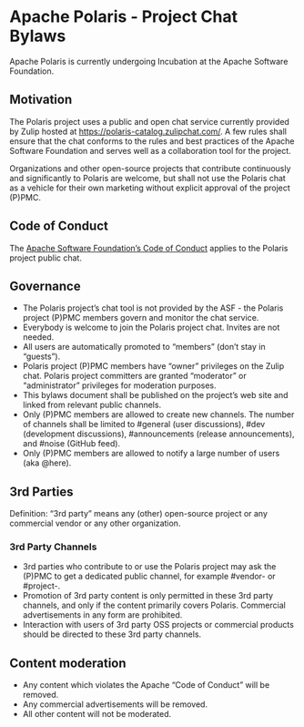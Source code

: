 <!--
  Licensed to the Apache Software Foundation (ASF) under one
  or more contributor license agreements.  See the NOTICE file
  distributed with this work for additional information
  regarding copyright ownership.  The ASF licenses this file
  to you under the Apache License, Version 2.0 (the
  "License"); you may not use this file except in compliance
  with the License.  You may obtain a copy of the License at

   http://www.apache.org/licenses/LICENSE-2.0

  Unless required by applicable law or agreed to in writing,
  software distributed under the License is distributed on an
  "AS IS" BASIS, WITHOUT WARRANTIES OR CONDITIONS OF ANY
  KIND, either express or implied.  See the License for the
  specific language governing permissions and limitations
  under the License.
-->

# Apache Polaris - Project Chat Bylaws

Apache Polaris is currently undergoing Incubation at the Apache Software Foundation.

## Motivation

The Polaris project uses a public and open chat service currently provided by Zulip hosted
at https://polaris-catalog.zulipchat.com/. A few rules shall ensure that the chat conforms to the rules and best
practices of the Apache Software Foundation and serves well as a collaboration tool for the project.

Organizations and other open-source projects that contribute continuously and significantly to Polaris are welcome, but
shall not use the Polaris chat as a vehicle for their own marketing without explicit approval of the project (P)PMC.

## Code of Conduct

The [Apache Software Foundation’s Code of Conduct](https://www.apache.org/foundation/policies/conduct.html) applies to
the Polaris project public chat.

## Governance

* The Polaris project’s chat tool is not provided by the ASF - the Polaris project (P)PMC members govern and monitor the
  chat service.
* Everybody is welcome to join the Polaris project chat. Invites are not needed.
* All users are automatically promoted to “members” (don’t stay in “guests”).
* Polaris project (P)PMC members have “owner” privileges on the Zulip chat. Polaris project committers are granted
  “moderator” or “administrator” privileges for moderation purposes.
* This bylaws document shall be published on the project’s web site and linked from relevant public channels.
* Only (P)PMC members are allowed to create new channels. The number of channels shall be limited to #general (user
  discussions), #dev (development discussions), #announcements (release announcements), and #noise (GitHub feed).
* Only (P)PMC members are allowed to notify a large number of users (aka @here).

## 3rd Parties

Definition: “3rd party” means any (other) open-source project or any commercial vendor or any other organization.

### 3rd Party Channels

* 3rd parties who contribute to or use the Polaris project may ask the (P)PMC to get a dedicated public channel, for
  example #vendor-<vendor-name> or #project-<project-name>.
* Promotion of 3rd party content is only permitted in these 3rd party channels, and only if the content primarily covers
  Polaris. Commercial advertisements in any form are prohibited.
* Interaction with users of 3rd party OSS projects or commercial products should be directed to these 3rd party
  channels.

## Content moderation

* Any content which violates the Apache “Code of Conduct” will be removed.
* Any commercial advertisements will be removed.
* All other content will not be moderated.
